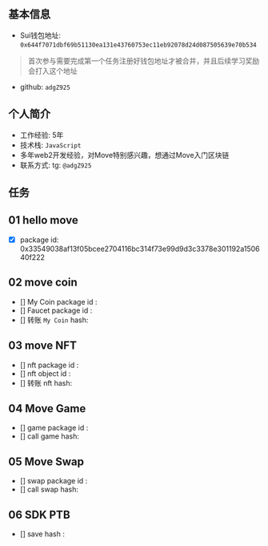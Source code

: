 ## 基本信息
- Sui钱包地址: `0x644f7071dbf69b51130ea131e43760753ec11eb92078d24d087505639e70b534`
> 首次参与需要完成第一个任务注册好钱包地址才被合并，并且后续学习奖励会打入这个地址
- github: `adgZ925`

## 个人简介
- 工作经验: 5年
- 技术栈: `JavaScript`
- 多年web2开发经验，对Move特别感兴趣，想通过Move入门区块链
- 联系方式: tg: `@adgZ925`

## 任务

## 01 hello move
- [x] package id: 0x33549038af13f05bcee2704116bc314f73e99d9d3c3378e301192a150640f222

## 02 move coin
- [] My Coin package id :
- [] Faucet package id :
- [] 转账 `My Coin` hash:

## 03 move NFT
- [] nft package id :
- [] nft object id :
- [] 转账 nft  hash:

## 04 Move Game
- [] game package id :
- [] call game hash:

## 05 Move Swap
- [] swap package id :
- [] call swap hash:

## 06 SDK PTB
- [] save hash :
